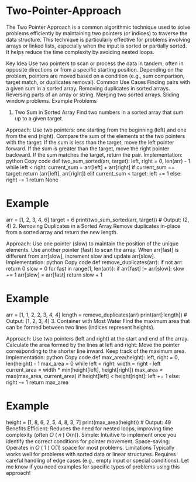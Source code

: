 # Two-Pointer-Approach

The Two Pointer Approach is a common algorithmic technique used to solve problems efficiently by maintaining two pointers (or indices) to traverse the data structure. This technique is particularly effective for problems involving arrays or linked lists, especially when the input is sorted or partially sorted. It helps reduce the time complexity by avoiding nested loops.

Key Idea
Use two pointers to scan or process the data in tandem, often in opposite directions or from a specific starting position.
Depending on the problem, pointers are moved based on a condition (e.g., sum comparison, target match, or duplicates removal).
Common Use Cases
Finding pairs with a given sum in a sorted array.
Removing duplicates in sorted arrays.
Reversing parts of an array or string.
Merging two sorted arrays.
Sliding window problems.
Example Problems
1. Two Sum in Sorted Array
Find two numbers in a sorted array that sum up to a given target.

Approach:
Use two pointers: one starting from the beginning (left) and one from the end (right).
Compare the sum of the elements at the two pointers with the target:
If the sum is less than the target, move the left pointer forward.
If the sum is greater than the target, move the right pointer backward.
If the sum matches the target, return the pair.
Implementation:
python
Copy code
def two_sum_sorted(arr, target):
    left, right = 0, len(arr) - 1
    while left < right:
        current_sum = arr[left] + arr[right]
        if current_sum == target:
            return (arr[left], arr[right])
        elif current_sum < target:
            left += 1
        else:
            right -= 1
    return None

# Example
arr = [1, 2, 3, 4, 6]
target = 6
print(two_sum_sorted(arr, target))  # Output: (2, 4)
2. Removing Duplicates in a Sorted Array
Remove duplicates in-place from a sorted array and return the new length.

Approach:
Use one pointer (slow) to maintain the position of the unique elements.
Use another pointer (fast) to scan the array.
When arr[fast] is different from arr[slow], increment slow and update arr[slow].
Implementation:
python
Copy code
def remove_duplicates(arr):
    if not arr:
        return 0
    slow = 0
    for fast in range(1, len(arr)):
        if arr[fast] != arr[slow]:
            slow += 1
            arr[slow] = arr[fast]
    return slow + 1

# Example
arr = [1, 1, 2, 2, 3, 4, 4]
length = remove_duplicates(arr)
print(arr[:length])  # Output: [1, 2, 3, 4]
3. Container with Most Water
Find the maximum area that can be formed between two lines (indices represent heights).

Approach:
Use two pointers (left and right) at the start and end of the array.
Calculate the area formed by the lines at left and right:
Move the pointer corresponding to the shorter line inward.
Keep track of the maximum area.
Implementation:
python
Copy code
def max_area(height):
    left, right = 0, len(height) - 1
    max_area = 0
    while left < right:
        width = right - left
        current_area = width * min(height[left], height[right])
        max_area = max(max_area, current_area)
        if height[left] < height[right]:
            left += 1
        else:
            right -= 1
    return max_area

# Example
height = [1, 8, 6, 2, 5, 4, 8, 3, 7]
print(max_area(height))  # Output: 49
Benefits
Efficient: Reduces the need for nested loops, improving time complexity (often 
𝑂
(
𝑛
)
O(n)).
Simple: Intuitive to implement once you identify the correct conditions for pointer movement.
Space-saving: Operates in 
𝑂
(
1
)
O(1) space for most problems.
Limitations
Typically works well for problems with sorted data or linear structures.
Requires careful handling of edge cases (e.g., empty input or special conditions).
Let me know if you need examples for specific types of problems using this approach!
